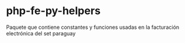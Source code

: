 # php-fe-py-helpers
Paquete que contiene constantes y funciones usadas en la facturación electrónica del set paraguay
